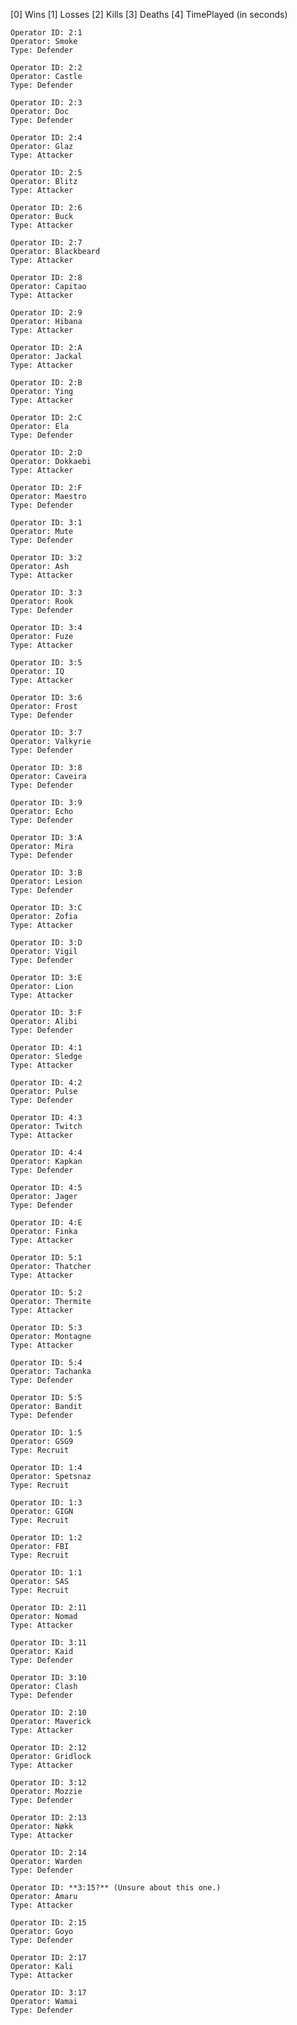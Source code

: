 [0] Wins
[1] Losses
[2] Kills
[3] Deaths
[4] TimePlayed (in seconds)

	Operator ID: 2:1
	Operator: Smoke
	Type: Defender

	Operator ID: 2:2
	Operator: Castle
	Type: Defender

	Operator ID: 2:3
	Operator: Doc
	Type: Defender

	Operator ID: 2:4
	Operator: Glaz
	Type: Attacker

	Operator ID: 2:5
	Operator: Blitz
	Type: Attacker

	Operator ID: 2:6
	Operator: Buck
	Type: Attacker

	Operator ID: 2:7
	Operator: Blackbeard
	Type: Attacker

	Operator ID: 2:8
	Operator: Capitao
	Type: Attacker

	Operator ID: 2:9
	Operator: Hibana
	Type: Attacker

	Operator ID: 2:A
	Operator: Jackal
	Type: Attacker

	Operator ID: 2:B
	Operator: Ying
	Type: Attacker

	Operator ID: 2:C
	Operator: Ela
	Type: Defender

	Operator ID: 2:D
	Operator: Dokkaebi
	Type: Attacker

	Operator ID: 2:F
	Operator: Maestro
	Type: Defender

	Operator ID: 3:1
	Operator: Mute
	Type: Defender

	Operator ID: 3:2
	Operator: Ash
	Type: Attacker

	Operator ID: 3:3
	Operator: Rook
	Type: Defender

	Operator ID: 3:4
	Operator: Fuze
	Type: Attacker

	Operator ID: 3:5
	Operator: IQ
	Type: Attacker

	Operator ID: 3:6
	Operator: Frost
	Type: Defender

	Operator ID: 3:7
	Operator: Valkyrie
	Type: Defender

	Operator ID: 3:8
	Operator: Caveira
	Type: Defender

	Operator ID: 3:9
	Operator: Echo
	Type: Defender

	Operator ID: 3:A
	Operator: Mira
	Type: Defender

	Operator ID: 3:B
	Operator: Lesion
	Type: Defender

	Operator ID: 3:C
	Operator: Zofia
	Type: Attacker

	Operator ID: 3:D
	Operator: Vigil
	Type: Defender

	Operator ID: 3:E
	Operator: Lion
	Type: Attacker

	Operator ID: 3:F
	Operator: Alibi
	Type: Defender

	Operator ID: 4:1
	Operator: Sledge
	Type: Attacker

	Operator ID: 4:2
	Operator: Pulse
	Type: Defender

	Operator ID: 4:3
	Operator: Twitch
	Type: Attacker

	Operator ID: 4:4
	Operator: Kapkan
	Type: Defender

	Operator ID: 4:5
	Operator: Jager
	Type: Defender

	Operator ID: 4:E
	Operator: Finka
	Type: Attacker

	Operator ID: 5:1
	Operator: Thatcher
	Type: Attacker

	Operator ID: 5:2
	Operator: Thermite
	Type: Attacker

	Operator ID: 5:3
	Operator: Montagne
	Type: Attacker

	Operator ID: 5:4
	Operator: Tachanka
	Type: Defender

	Operator ID: 5:5
	Operator: Bandit
	Type: Defender

	Operator ID: 1:5
	Operator: GSG9
	Type: Recruit

	Operator ID: 1:4
	Operator: Spetsnaz
	Type: Recruit

	Operator ID: 1:3
	Operator: GIGN
	Type: Recruit

	Operator ID: 1:2
	Operator: FBI
	Type: Recruit

	Operator ID: 1:1
	Operator: SAS
	Type: Recruit

	Operator ID: 2:11
	Operator: Nomad
	Type: Attacker

	Operator ID: 3:11
	Operator: Kaid
	Type: Defender

	Operator ID: 3:10
	Operator: Clash
	Type: Defender

	Operator ID: 2:10
	Operator: Maverick
	Type: Attacker

	Operator ID: 2:12
	Operator: Gridlock
	Type: Attacker

	Operator ID: 3:12
	Operator: Mozzie
	Type: Defender
		
	Operator ID: 2:13
	Operator: Nøkk
	Type: Attacker
	
	Operator ID: 2:14
	Operator: Warden
	Type: Defender

	Operator ID: **3:15?** (Unsure about this one.)
	Operator: Amaru
	Type: Attacker
	
	Operator ID: 2:15
	Operator: Goyo
	Type: Defender
	
	Operator ID: 2:17
	Operator: Kali 
	Type: Attacker	
	
	Operator ID: 3:17
	Operator: Wamai
	Type: Defender
